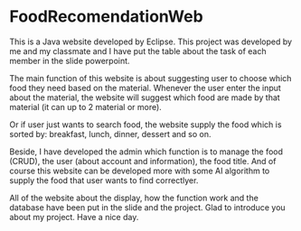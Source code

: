 # FoodRecomendationWeb
This is a Java website developed by Eclipse. This project was developed by me and my classmate and I have put the table about the task of each member in the slide powerpoint.

The main function of this website is about suggesting user to choose which food they need based on the material. Whenever the user enter the input about the material, the website will suggest which food are made by that material (it can up to 2 material or more).

Or if user just wants to search food, the website supply the food which is sorted by: breakfast, lunch, dinner, dessert and so on.

Beside, I have developed the admin which function is to manage the food (CRUD), the user (about account and information), the food title. And of course this website can be developed more with some AI algorithm to supply the food that user wants to find correctlyer.

All of the website about the display, how the function work and the database have been put in the slide and the project. Glad to introduce you about my project. Have a nice day.
